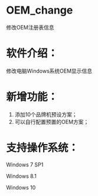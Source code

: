 # OEM_change
修改OEM注册表信息
# 软件介绍：
  修改电脑Windows系统OEM显示信息
  
# 新增功能：
  1. 添加10个品牌机预设方案；
  2. 可以自行配置预置的OEM方案；
  
# 支持操作系统： 
  Windows 7 SP1
  
  Windows 8.1
  
  Windows 10
